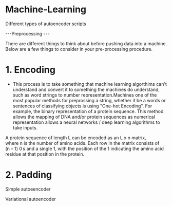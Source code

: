 # Machine-Learning

Different types of autoencoder scripts

---Preprocessing ---

There are different things to think about before pushing data into a machine. Below are a few things to consider in your pre-processing procedure. 

# 1. Encoding
- This process is to take something that machine learning algorthims can't understand and convert it to something the machines do understand, such as word strings to number representation.Machines one of the most popular methods for preprossing a string, whether it be a words or sentences of classifying objects is using "One-hot Encoding". For example, the binary representation of a protein sequence. This method allows the mapping of DNA and/or protein sequences as numerical representation allows a neural networks / deep learning algorithms to take inputs.

A protein sequence of length L can be encoded as an L x n matrix, where n is the number of amino acids. Each row in the matrix consists of (n – 1) 0 s and a single 1, with the position of the 1 indicating the amino acid residue at that position in the protein.

# 2. Padding




Simple autoeencoder

Variational autoencoder


